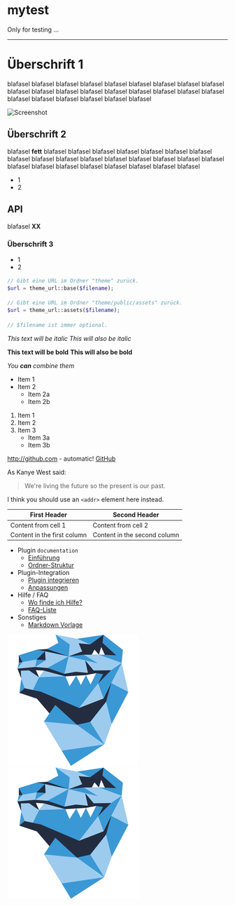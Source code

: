 # mytest
Only for testing ...

---




# Überschrift 1

blafasel blafasel blafasel blafasel blafasel blafasel blafasel blafasel blafasel blafasel blafasel blafasel blafasel blafasel blafasel blafasel blafasel blafasel blafasel blafasel blafasel blafasel blafasel blafasel 

![Screenshot](https://raw.githubusercontent.com/FriendsOfREDAXO/xoutputfilter/assets/theme.png)

## Überschrift 2

blafasel __fett__
blafasel blafasel blafasel blafasel blafasel blafasel blafasel blafasel blafasel blafasel blafasel blafasel 
blafasel blafasel blafasel blafasel blafasel blafasel blafasel blafasel blafasel blafasel blafasel blafasel 

* 1
* 2

## API

blafasel **XX**

### Überschrift 3

* 1
* 2

```php
// Gibt eine URL im Ordner "theme" zurück. 
$url = theme_url::base($filename);

// Gibt eine URL im Ordner "theme/public/assets" zurück.
$url = theme_url::assets($filename);

// $filename ist immer optional.
```

*This text will be italic*
_This will also be italic_

**This text will be bold**
__This will also be bold__

_You **can** combine them_

* Item 1
* Item 2
  * Item 2a
  * Item 2b
  
1. Item 1
2. Item 2
3. Item 3
   * Item 3a
   * Item 3b
   
http://github.com - automatic!
[GitHub](http://github.com)

As Kanye West said:

> We're living the future so
> the present is our past.

I think you should use an
`<addr>` element here instead.

First Header | Second Header
------------ | -------------
Content from cell 1 | Content from cell 2
Content in the first column | Content in the second column   







* Plugin `documentation`
  * [Einführung](main_intro.md)
  * [Ordner-Struktur](main_folder.md)
* Plugin-Integration
  * [Plugin integrieren](howto_copy.md)
  * [Anpassungen](howto_customize.md)
* Hilfe / FAQ
  * [Wo finde ich Hilfe?](help_where.md)
  * [FAQ-Liste](help_faq.md)
* Sonstiges
  * [Markdown Vorlage](_vorlage.md)
  
  
![for.png](assets/for.png)
![for.png](assets\for.png)
